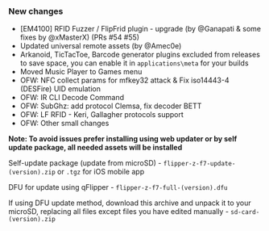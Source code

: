 ### New changes
* [EM4100] RFID Fuzzer / FlipFrid plugin - upgrade (by @Ganapati & some fixes by @xMasterX) (PRs #54 #55)
* Updated universal remote assets (by @Amec0e)
* Arkanoid, TicTacToe, Barcode generator plugins excluded from releases to save space, you can enable it in `applications\meta` for your builds
* Moved Music Player to Games menu
* OFW: NFC collect params for mfkey32 attack & Fix iso14443-4 (DESFire) UID emulation
* OFW: IR CLI Decode Command
* OFW: SubGhz: add protocol Clemsa, fix decoder BETT
* OFW: LF RFID - Keri, Gallagher protocols support
* OFW: Other small changes

**Note: To avoid issues prefer installing using web updater or by self update package, all needed assets will be installed**

Self-update package (update from microSD) - `flipper-z-f7-update-(version).zip` or `.tgz` for iOS mobile app

DFU for update using qFlipper - `flipper-z-f7-full-(version).dfu`

If using DFU update method, download this archive and unpack it to your microSD, replacing all files except files you have edited manually -
`sd-card-(version).zip`

